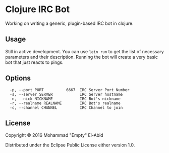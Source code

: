# Clojure IRC Bot

Working on writing a generic, plugin-based IRC bot in clojure.

## Usage

Still in active development. You can use `lein run` to get the list of
necessary parameters and their description. Running the bot will create
a very basic bot that just reacts to pings.

## Options

```
  -p, --port PORT          6667  IRC Server Port Number
  -s, --server SERVER            IRC Server hostname
  -n, --nick NICKNAME            IRC Bot's nickname
  -r, --realname REALNAME        IRC Bot's realname
  -c, --channel CHANNEL          IRC Channel to join
```

## License

Copyright © 2016 Mohammad "Empty" El-Abid

Distributed under the Eclipse Public License either version 1.0.

